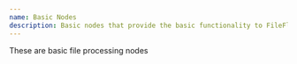 ```yaml
---
name: Basic Nodes
description: Basic nodes that provide the basic functionality to FileFlows
---
```


These are basic file processing nodes